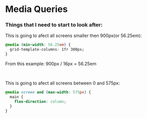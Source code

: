 # Media Queries

### Things that I need to start to look after:

This is going to afect all screens smaller then 900px(or 56.25em):

```css
@media (min-width: 56.25em) {
  grid-template-columns: 1fr 300px;
}
```

From this example: 900px / 16px = 56.25em

<br>

This is going to afect all screens between 0 and 575px:

```css
@media screen and (max-width: 575px) {
  main {
    flex-direction: column;
  }
}
```
